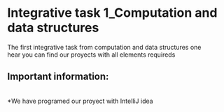 # Integrative task 1_Computation and data structures
The first integrative task from computation and data structures one
<br> hear you can find our proyects with all elements requireds 

## Important information:
<br>*We have programed our proyect with IntelliJ idea
